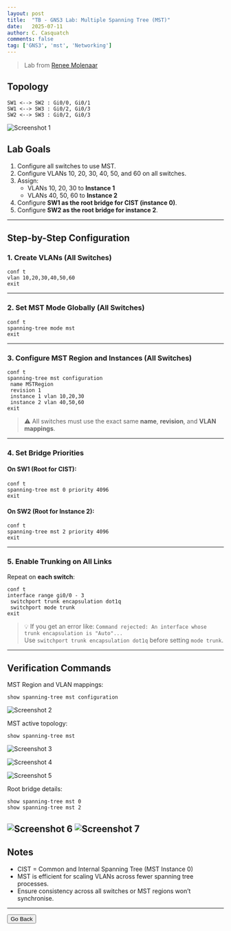 ```yaml
---
layout: post
title:  "TB - GNS3 Lab: Multiple Spanning Tree (MST)"
date:   2025-07-11
author: C. Casquatch
comments: false
tag: ['GNS3', 'mst', 'Networking']
---
```


> Lab from [Renee Molenaar](https://gns3vault.com/switching/mst-multiple-spanning-tree)

## Topology

```
SW1 <--> SW2 : Gi0/0, Gi0/1
SW1 <--> SW3 : Gi0/2, Gi0/3
SW2 <--> SW3 : Gi0/2, Gi0/3
```
![Screenshot 1](/assets/images/GNS3/MST/topology.png)

## Lab Goals

1. Configure all switches to use MST.
2. Configure VLANs 10, 20, 30, 40, 50, and 60 on all switches.
3. Assign:
   - VLANs 10, 20, 30 to **Instance 1**
   - VLANs 40, 50, 60 to **Instance 2**
4. Configure **SW1 as the root bridge for CIST (instance 0)**.
5. Configure **SW2 as the root bridge for instance 2**.

---

## Step-by-Step Configuration

### 1. Create VLANs (All Switches)

```
conf t
vlan 10,20,30,40,50,60
exit
```

---

### 2. Set MST Mode Globally (All Switches)

```
conf t
spanning-tree mode mst
exit
```

---

### 3. Configure MST Region and Instances (All Switches)

```
conf t
spanning-tree mst configuration
 name MSTRegion
 revision 1
 instance 1 vlan 10,20,30
 instance 2 vlan 40,50,60
exit
```

> ⚠️ All switches must use the exact same **name**, **revision**, and **VLAN mappings**.

---

### 4. Set Bridge Priorities

#### On SW1 (Root for CIST):
```
conf t
spanning-tree mst 0 priority 4096
exit
```

#### On SW2 (Root for Instance 2):
```
conf t
spanning-tree mst 2 priority 4096
exit
```

---

### 5. Enable Trunking on All Links

Repeat on **each switch**:

```
conf t
interface range gi0/0 - 3
 switchport trunk encapsulation dot1q
 switchport mode trunk
exit
```

> 💡 If you get an error like:
> `Command rejected: An interface whose trunk encapsulation is "Auto"...`  
> Use `switchport trunk encapsulation dot1q` before setting `mode trunk`.

---

## Verification Commands

MST Region and VLAN mappings:
```
show spanning-tree mst configuration
```
![Screenshot 2](/assets/images/GNS3/MST/mstregandmapconfigall.png)

MST active topology:
```
show spanning-tree mst
```
![Screenshot 3](/assets/images/GNS3/MST/SW1showspantreemst.png)

![Screenshot 4](/assets/images/GNS3/MST/SW2showspantreemst.png)

![Screenshot 5](/assets/images/GNS3/MST/SW3showspantreemst.png)

Root bridge details:
```
show spanning-tree mst 0
show spanning-tree mst 2
```
![Screenshot 6](/assets/images/GNS3/MST/mst0SW1.png)
![Screenshot 7](/assets/images/GNS3/MST/mst2SW2.png)
---

## Notes

- CIST = Common and Internal Spanning Tree (MST Instance 0)
- MST is efficient for scaling VLANs across fewer spanning tree processes.
- Ensure consistency across all switches or MST regions won’t synchronise.

---

<button onclick="history.back()">Go Back</button>
